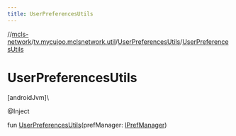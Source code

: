 ```yaml
---
title: UserPreferencesUtils
---
```

//[mcls-network](../../../index.html)/[tv.mycujoo.mclsnetwork.util](../index.html)/[UserPreferencesUtils](index.html)/[UserPreferencesUtils](-user-preferences-utils.html)



# UserPreferencesUtils



[androidJvm]\




@Inject



fun [UserPreferencesUtils](-user-preferences-utils.html)(prefManager: [IPrefManager](../../tv.mycujoo.mclsnetwork.manager/-i-pref-manager/index.html))





